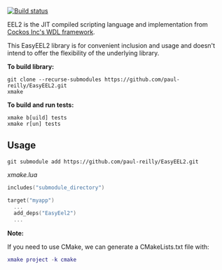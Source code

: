 [![Build status](https://ci.appveyor.com/api/projects/status/o7fom4c0rswr1cs7/branch/master?svg=true)](https://ci.appveyor.com/project/paul-reilly/easyeel2/branch/master)

EEL2 is the JIT compiled scripting language and implementation from [Cockos Inc's WDL framework](https://www.cockos.com/wdl/).

This EasyEEL2 library is for convenient inclusion and usage and doesn't intend to offer the flexibility of the underlying library.

**To build library:**
```
git clone --recurse-submodules https://github.com/paul-reilly/EasyEEL2.git
xmake
```

**To build and run tests:**
```
xmake b[uild] tests
xmake r[un] tests
```

## Usage

```git
git submodule add https://github.com/paul-reilly/EasyEEL2.git
```
*xmake.lua*
```lua
includes("submodule_directory")

target("myapp")
  ...
  add_deps("EasyEel2")
  ...
```

**Note:**

If you need to use CMake, we can generate a CMakeLists.txt file with:
```lua
xmake project -k cmake
```

